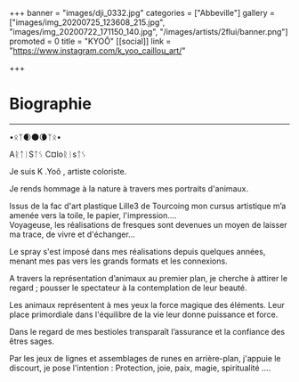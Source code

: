 +++
banner = "images/dji_0332.jpg"
categories = ["Abbeville"]
gallery = ["images/img_20200725_123608_215.jpg", "images/img_20200722_171150_140.jpg", "/images/artists/2flui/banner.png"]
promoted = 0
title = "KYOÔ"
[[social]]
link = "https://www.instagram.com/k_yoo_caillou_art/"

+++
# Biographie

***

•ᛟᛉ🌒🌑🌘ᛉᛟ•

AᚱᛏᛁSᛏᛊ C¤loᚱᛁsᛏᛊ

Je suis K .Yoô , artiste coloriste.

Je rends hommage à la nature à travers mes portraits d'animaux.

Issus de la fac d'art plastique Lille3 de Tourcoing mon cursus artistique m’a amenée vers la toile, le papier, l'impression....  
 Voyageuse, les réalisations de fresques sont devenues un moyen de laisser ma trace, de vivre et d'échanger...

Le spray s'est imposé dans mes réalisations depuis quelques années, menant mes pas vers les grands formats et les connexions.

A travers la représentation d’animaux au premier plan, je cherche à attirer le regard ; pousser le spectateur à la contemplation de leur beauté.

Les animaux représentent à mes yeux la force magique des éléments. Leur place primordiale dans l'équilibre de la vie leur donne puissance et force.

Dans le regard de mes bestioles transparaît l’assurance et la confiance des êtres sages.

Par les jeux de lignes et assemblages de runes en arrière-plan, j'appuie le discourt, je pose l'intention : Protection, joie, paix, magie, spiritualité ….